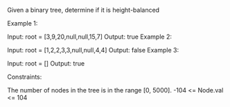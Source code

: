 Given a binary tree, determine if it is 
height-balanced

Example 1:

Input: root = [3,9,20,null,null,15,7]
Output: true
Example 2:


Input: root = [1,2,2,3,3,null,null,4,4]
Output: false
Example 3:

Input: root = []
Output: true

Constraints:

The number of nodes in the tree is in the range [0, 5000].
-104 <= Node.val <= 104